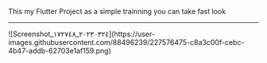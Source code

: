 This my Flutter Project as a simple trainning 
you can take fast look 
<hr>
![Screenshot_٢٠٢٣٠٣٢٤_١٧٢٧٤٨](https://user-images.githubusercontent.com/88496239/227576475-c8a3c00f-cebc-4b47-addb-62703e1af159.png)
